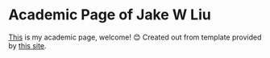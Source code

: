 # Academic Page of Jake W Liu

[This](https://jake-w-liu.github.io/) is my academic page, welcome! :blush:
Created out from template provided by [this site](https://github.com/academicpages/academicpages.github.io).
